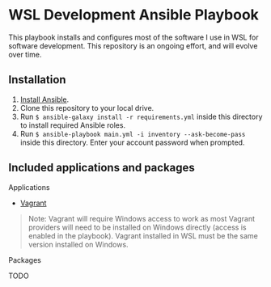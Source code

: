 # WSL Development Ansible Playbook

This playbook installs and configures most of the software I use in WSL for software development. This repository is an ongoing effort, and will evolve over time.

## Installation

  1. [Install Ansible](https://docs.ansible.com/ansible/latest/installation_guide/index.html).
  2. Clone this repository to your local drive.
  3. Run `$ ansible-galaxy install -r requirements.yml` inside this directory to install required Ansible roles.
  4. Run `$ ansible-playbook main.yml -i inventory --ask-become-pass` inside this directory. Enter your account password when prompted.

## Included applications and packages

Applications

  - [Vagrant](https://www.vagrantup.com/)

> Note: Vagrant will require Windows access to work as most Vagrant providers will need to be installed on Windows directly (access is enabled in the playbook). Vagrant installed in WSL must be the same version installed on Windows.

Packages

TODO
